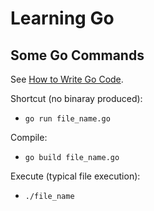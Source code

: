 # Learning Go

## Some Go Commands

See [How to Write Go Code](https://golang.org/doc/code.html).

Shortcut (no binaray produced):
* `go run file_name.go`

Compile:
* `go build file_name.go`

Execute (typical file execution):
* `./file_name`

